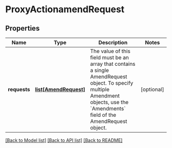 # ProxyActionamendRequest

## Properties
Name | Type | Description | Notes
------------ | ------------- | ------------- | -------------
**requests** | [**list[AmendRequest]**](AmendRequest.md) | The value of this field must be an array that contains a single AmendRequest object. To specify multiple Amendment objects, use the &#x60;Amendments&#x60; field of the AmendRequest object.  | [optional] 

[[Back to Model list]](../README.md#documentation-for-models) [[Back to API list]](../README.md#documentation-for-api-endpoints) [[Back to README]](../README.md)

